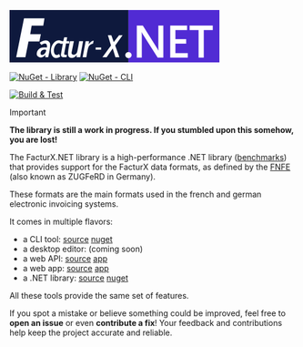 ![FacturX.NET logo](assets/Logo/logo.png)

[![NuGet - Library](https://img.shields.io/nuget/v/FacturXDotNet
)](https://www.nuget.org/packages/FacturXDotNet/)
[![NuGet - CLI](https://img.shields.io/nuget/v/FacturXDotNet.CLI?label=tool
)](https://www.nuget.org/packages/FacturXDotNet.CLI/)

[![Build & Test](https://github.com/FacturX-NET/FacturXDotNet/actions/workflows/ci-main.yml/badge.svg)](https://github.com/FacturX-NET/FacturXDotNet/actions/workflows/ci-main.yml)

> [!IMPORTANT]
> **The library is still a work in progress. If you stumbled upon this somehow, you are lost!**

The FacturX.NET library is a high-performance .NET library ([benchmarks](https://github.com/FacturX-NET/FacturXDotNet/tree/master/Benchmark)) that provides support for the
FacturX data formats, as defined by the [FNFE](https://fnfe-mpe.org/factur-x/) (also known as ZUGFeRD in Germany).

These formats are the main formats used in the french and german electronic invoicing systems.

It comes in multiple flavors:

- a CLI tool: [source](https://github.com/FacturX-NET/FacturXDotNet/tree/master/FacturXDotNet.CLI) [nuget](https://www.nuget.org/packages/FacturXDotNet.CLI)
- a desktop editor: (coming soon)
- a web API: [source](https://github.com/FacturX-NET/FacturXDotNet/tree/master/FacturXDotNet.API) [app](https://api.facturxdotnet.org)
- a web app: [source](https://github.com/FacturX-NET/FacturXDotNet/tree/master/FacturXDotNet.WebEditor) [app](https://editor.facturxdotnet.org)
- a .NET library: [source](https://github.com/FacturX-NET/FacturXDotNet/tree/master/FacturXDotNet) [nuget](https://www.nuget.org/packages/FacturXDotNet)

All these tools provide the same set of features.

If you spot a mistake or believe something could be improved, feel free to **open an issue** or even **contribute a fix**! Your feedback and contributions help keep the project
accurate and reliable.
